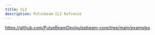 ```yaml
---
title: CLI
description: Pulsebeam CLI Refrence
---
```


https://github.com/PulseBeamDev/pulsebeam-core/tree/main/examples